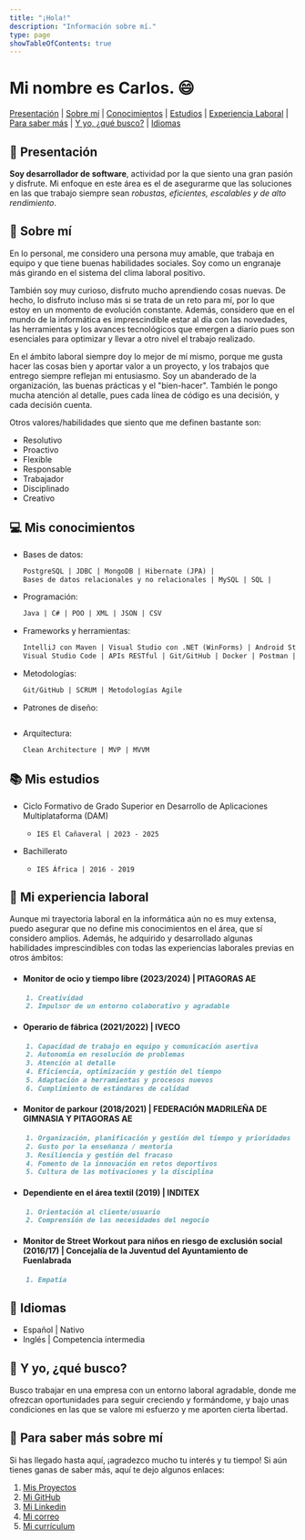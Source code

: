 ```yaml
---
title: "¡Hola!"
description: "Información sobre mí."
type: page
showTableOfContents: true
---
```


# Mi nombre es Carlos. :smile:


[Presentación](#presentacion) | [Sobre mí](#sobre-mi) | [Conocimientos](#conocimientos) | [Estudios](#mis-estudios) | [Experiencia Laboral](#mi-experiencia-laboral) | [Para saber más](#para-saber-mas) | [Y yo, ¿qué busco?](#intereses) | [Idiomas](#idiomas)


## :wave: <a id="presentacion"></a> Presentación

**Soy desarrollador de software**, actividad por la que siento una gran pasión y disfrute. Mi enfoque en este área es el de asegurarme que las soluciones en las que trabajo siempre sean *robustas, eficientes, escalables y de alto rendimiento*.

## :raising_hand: <a id="sobre-mi"></a> Sobre mí

En lo personal, me considero una persona muy amable, que trabaja en equipo y que tiene buenas habilidades sociales. Soy como un engranaje más girando en el sistema del clima laboral positivo.

También soy muy curioso, disfruto mucho aprendiendo cosas nuevas. De hecho, lo disfruto incluso más si se trata de un reto para mí, por lo que estoy en un momento de evolución constante. Además, considero que en el mundo de la informática es imprescindible estar al día con las novedades, las herramientas y los avances tecnológicos que emergen a diario pues son esenciales para optimizar y llevar a otro nivel el trabajo realizado.

En el ámbito laboral siempre doy lo mejor de mí mismo, porque me gusta hacer las cosas bien y aportar valor a un proyecto, y los trabajos que entrego siempre reflejan mi entusiasmo. Soy un abanderado de la organización, las buenas prácticas y el "bien-hacer". También le pongo mucha atención al detalle, pues cada línea de código es una decisión, y cada decisión cuenta.

Otros valores/habilidades que siento que me definen bastante son: 

- Resolutivo
- Proactivo
- Flexible
- Responsable
- Trabajador
- Disciplinado
- Creativo


## :computer: <a id="conocimientos"></a> Mis conocimientos

- Bases de datos: 
    ```markdown
    PostgreSQL | JDBC | MongoDB | Hibernate (JPA) | 
    Bases de datos relacionales y no relacionales | MySQL | SQL | 
    ```

- Programación: 
    ```markdown
    Java | C# | POO | XML | JSON | CSV
    ```
- Frameworks y herramientas:
    ```markdown
    IntelliJ con Maven | Visual Studio con .NET (WinForms) | Android Studio | 
    Visual Studio Code | APIs RESTful | Git/GitHub | Docker | Postman | Sockets
    ```
- Metodologías:
    ```markdown
    Git/GitHub | SCRUM | Metodologías Agile
    ```
- Patrones de diseño:
    ```markdown

    ```

- Arquitectura: 
    ```markdown
    Clean Architecture | MVP | MVVM
    ```

## :books: <a id="mis-estudios"></a> Mis estudios

- Ciclo Formativo de Grado Superior en Desarrollo de Aplicaciones Multiplataforma (DAM)
    - `IES El Cañaveral | 2023 - 2025`

- Bachillerato
    - `IES África | 2016 - 2019`

## :briefcase: <a id="mi-experiencia-laboral"></a> Mi experiencia laboral

Aunque mi trayectoria laboral en la informática aún no es muy extensa, puedo asegurar que no define mis conocimientos en el área, que sí considero amplios. Además, he adquirido y desarrollado algunas habilidades imprescindibles con todas las experiencias laborales previas en otros ámbitos:

- #### Monitor de ocio y tiempo libre (2023/2024) | PITAGORAS AE
```markdown
    1. Creatividad
    2. Impulsor de un entorno colaborativo y agradable
```
- #### Operario de fábrica (2021/2022) | IVECO
```markdown
    1. Capacidad de trabajo en equipo y comunicación asertiva
    2. Autonomía en resolución de problemas
    3. Atención al detalle
    4. Eficiencia, optimización y gestión del tiempo
    5. Adaptación a herramientas y procesos nuevos
    6. Cumplimiento de estándares de calidad
```
- #### Monitor de parkour (2018/2021) | FEDERACIÓN MADRILEÑA DE GIMNASIA Y PITAGORAS AE
```markdown
    1. Organización, planificación y gestión del tiempo y prioridades
    2. Gusto por la enseñanza / mentoría
    3. Resiliencia y gestión del fracaso
    4. Fomento de la innovación en retos deportivos
    5. Cultura de las motivaciones y la disciplina
```
- #### Dependiente en el área textil (2019) | INDITEX
```markdown
    1. Orientación al cliente/usuario
    2. Comprensión de las necesidades del negocio
```
- #### Monitor de Street Workout para niños en riesgo de exclusión social (2016/17) | Concejalía de la Juventud del Ayuntamiento de Fuenlabrada
```markdown
    1. Empatía
```

## :speech_balloon: <a id="idiomas"></a> Idiomas

- Español | Nativo
- Inglés | Competencia intermedia


## :mag_right: <a id="intereses"></a> Y yo, ¿qué busco?

Busco trabajar en una empresa con un entorno laboral agradable, donde me ofrezcan oportunidades para seguir creciendo y formándome, y bajo unas condiciones en las que se valore mi esfuerzo y me aporten cierta libertad.


## :link: <a id="para-saber-mas"></a> Para saber más sobre mí

Si has llegado hasta aquí, ¡agradezco mucho tu interés y tu tiempo! Si aún tienes ganas de saber más, aquí te dejo algunos enlaces:

1. [Mis Proyectos](/projects/)
2. [Mi GitHub](https://github.com/carloszuilavila)
3. [Mi Linkedin](https://www.linkedin.com/in/carlos-zuil-avila/)
4. [Mi correo](mailto:carloszuilavila@gmail.com)
5. [Mi currículum](/curriculum_carlos_zuil_avila.pdf)

